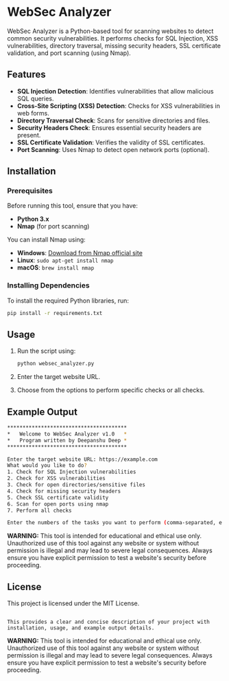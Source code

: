 # WebSec Analyzer

WebSec Analyzer is a Python-based tool for scanning websites to detect common security vulnerabilities. It performs checks for SQL Injection, XSS vulnerabilities, directory traversal, missing security headers, SSL certificate validation, and port scanning (using Nmap).

## Features

- **SQL Injection Detection**: Identifies vulnerabilities that allow malicious SQL queries.
- **Cross-Site Scripting (XSS) Detection**: Checks for XSS vulnerabilities in web forms.
- **Directory Traversal Check**: Scans for sensitive directories and files.
- **Security Headers Check**: Ensures essential security headers are present.
- **SSL Certificate Validation**: Verifies the validity of SSL certificates.
- **Port Scanning**: Uses Nmap to detect open network ports (optional).

## Installation

### Prerequisites

Before running this tool, ensure that you have:

- **Python 3.x**
- **Nmap** (for port scanning)

You can install Nmap using:

- **Windows**: [Download from Nmap official site](https://nmap.org/download.html)
- **Linux**: `sudo apt-get install nmap`
- **macOS**: `brew install nmap`

### Installing Dependencies

To install the required Python libraries, run:

```bash
pip install -r requirements.txt
```
## Usage

1. Run the script using:
   ```bash
   python websec_analyzer.py
   ```

2. Enter the target website URL.

3. Choose from the options to perform specific checks or all checks.

## Example Output

```bash
***************************************
*   Welcome to WebSec Analyzer v1.0   *
*   Program written by Deepanshu Deep *
***************************************

Enter the target website URL: https://example.com
What would you like to do?
1. Check for SQL Injection vulnerabilities
2. Check for XSS vulnerabilities
3. Check for open directories/sensitive files
4. Check for missing security headers
5. Check SSL certificate validity
6. Scan for open ports using nmap
7. Perform all checks

Enter the numbers of the tasks you want to perform (comma-separated, e.g., 1,3,5): 1,4,5
```
**WARNING:** This tool is intended for educational and ethical use only. Unauthorized use of this tool against any website or system without permission is illegal and may lead to severe legal consequences. Always ensure you have explicit permission to test a website's security before proceeding.

## License

This project is licensed under the MIT License.
```

This provides a clear and concise description of your project with installation, usage, and example output details.
```
**WARNING:** This tool is intended for educational and ethical use only. Unauthorized use of this tool against any website or system without permission is illegal and may lead to severe legal consequences. Always ensure you have explicit permission to test a website's security before proceeding.














